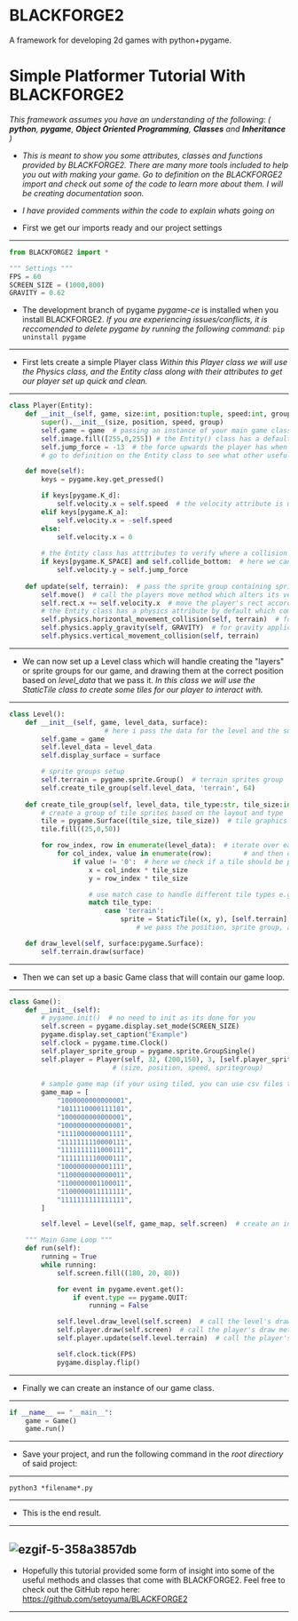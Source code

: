 # BLACKFORGE2
 A framework for developing 2d games with python+pygame.


# Simple Platformer Tutorial With BLACKFORGE2
*This framework assumes you have an understanding of the following: ( **python**, **pygame**, **Object Oriented Programming**, **Classes** and **Inheritance** )*

- *This is meant to show you some attributes, classes and functions provided by BLACKFORGE2. There are many more tools included to help you out with making your game. Go to definition on the BLACKFORGE2 import and check out some of the code to learn more about them. I will be creating documentation soon.*

- *I have provided comments within the code to explain whats going on*

- First we get our imports ready and our project settings
---
```python
from BLACKFORGE2 import *

""" Settings """
FPS = 60
SCREEN_SIZE = (1000,800)
GRAVITY = 0.62
```
- The development branch of pygame *pygame-ce* is installed when you install BLACKFORGE2.
*If you are experiencing issues/conflicts, it is reccomended to delete pygame by running the following command:* ``` pip uninstall pygame ```
---
- First lets create a simple Player class
*Within this Player class we will use the Physics class, and the Entity class along with their attributes to get our player set up quick and clean.*
---
```python
class Player(Entity):
    def __init__(self, game, size:int, position:tuple, speed:int, group:pygame.sprite.Group()):
        super().__init__(size, position, speed, group)
        self.game = game  # passing an instance of your main game class can give you access to other classes without imports e.g(self.game.level.level_width)
        self.image.fill([255,0,255]) # the Entity() class has a default image attribute which is just a pygame surface
        self.jump_force = -13  # the force upwards the player has when jumping
        # go to definition on the Entity class to see what other useful attributes it has

    def move(self):
        keys = pygame.key.get_pressed()

        if keys[pygame.K_d]:
            self.velocity.x = self.speed  # the velocity attribute is used to control the speed the player will move in a certain direction
        elif keys[pygame.K_a]:
            self.velocity.x = -self.speed
        else:
            self.velocity.x = 0
        
        # the Entity class has atttributes to verify where a collision is happening.
        if keys[pygame.K_SPACE] and self.collide_bottom:  # here we can implement a jump by checking the key pressed and the player's bottom collision attribute
            self.velocity.y = self.jump_force
    
    def update(self, terrain):  # pass the sprite group containing sprites you want the player to collide with for the collision methods to check
        self.move()  # call the players move method which alters its velocity
        self.rect.x += self.velocity.x  # move the player's rect according to its velocity (this is done for the y direction on any Entity() that calls the apply_gravity() method.)
        # the Entity class has a physics attribute by default which comes with gravity application, and 2d collision checks
        self.physics.horizontal_movement_collision(self, terrain)  # for the collision checks, you pass the entity to perform the checks on (as the Physics class can be used alone) and the sprites to check collisions with
        self.physics.apply_gravity(self, GRAVITY)  # for gravity application you pass the entity to apply gravity to as well as the gravity constant of your game
        self.physics.vertical_movement_collision(self, terrain)

```
---
- We can now set up a Level class which will handle creating the "layers" or sprite groups for our game, and drawing them at the correct position based on *level_data* that we pass it.
*In this class we will use the StaticTile class to create some tiles for our player to interact with.*
---
```python
class Level():
    def __init__(self, game, level_data, surface):
                        # here i pass the data for the level and the surface it should be drawn to
        self.game = game
        self.level_data = level_data
        self.display_surface = surface

        # sprite groups setup
        self.terrain = pygame.sprite.Group()  # terrain sprites group
        self.create_tile_group(self.level_data, 'terrain', 64)
    
    def create_tile_group(self, level_data, tile_type:str, tile_size:int):
        # create a group of tile sprites based on the layout and type
        tile = pygame.Surface((tile_size, tile_size))  # tile graphics
        tile.fill((25,0,50))

        for row_index, row in enumerate(level_data):  # iterate over each row
            for col_index, value in enumerate(row):        # and then over each column
                if value != '0':  # here we check if a tile should be placed
                    x = col_index * tile_size
                    y = row_index * tile_size

                    # use match case to handle different tile types e.g(foreground/background tiles)
                    match tile_type:
                        case 'terrain':
                            sprite = StaticTile((x, y), [self.terrain], tile)  # here we use the StaticTile class to create a tile that has no special properties
                                # we pass the position, sprite group, and tile surface (the .image attribute)

    def draw_level(self, surface:pygame.Surface):
        self.terrain.draw(surface)

```
---
- Then we can set up a basic Game class that will contain our game loop.
---
```python
class Game():
    def __init__(self):
        # pygame.init()  # no need to init as its done for you
        self.screen = pygame.display.set_mode(SCREEN_SIZE)
        pygame.display.set_caption("Example")
        self.clock = pygame.time.Clock()
        self.player_sprite_group = pygame.sprite.GroupSingle()
        self.player = Player(self, 32, (200,150), 3, [self.player_sprite_group])  # create an instance of the player class
                          # (size, position, speed, spritegroup)
        
        # sample game map (if your using tiled, you can use csv files the same way)
        game_map = [
            "1000000000000001",
            "1011110000111101",
            "1000000000000001",
            "1000000000000001",
            "1111000000001111",
            "1111111110000111",
            "1111111111000111",
            "1111111110000111",
            "1000000000001111",
            "1100000000000011",
            "1100000001100011",
            "1100000011111111",
            "1111111111111111",
        ]

        self.level = Level(self, game_map, self.screen)  # create an instance of the level class

    """ Main Game Loop """
    def run(self):
        running = True
        while running:
            self.screen.fill((180, 20, 80))

            for event in pygame.event.get():
                if event.type == pygame.QUIT:
                    running = False

            self.level.draw_level(self.screen)  # call the level's draw method
            self.player.draw(self.screen)  # call the player's draw method
            self.player.update(self.level.terrain)  # call the player's update method and pass the terrain "layer"(sprite group)

            self.clock.tick(FPS)
            pygame.display.flip()
```
---
- Finally we can create an instance of our game class.
---
```python
if __name__ == "__main__":
	game = Game()
	game.run()
```
---
- Save your project, and run the following command in the *root directiory* of said project:
---
```
python3 *filename*.py
```
---
- This is the end result.
---
![ezgif-5-358a3857db](https://github.com/setoyuma/BLACKFORGE2/assets/118138305/583399ea-3eb3-4988-92a4-4d0bbe29d083)
---
- Hopefully this tutorial provided some form of insight into some of the useful methods and classes that come with BLACKFORGE2. Feel free to check out the GitHub repo here:  https://github.com/setoyuma/BLACKFORGE2
---

